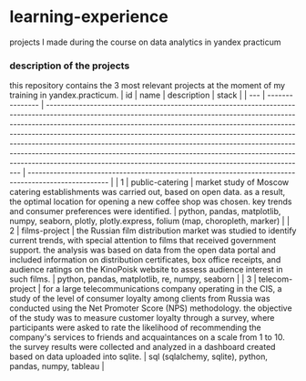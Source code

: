 # learning-experience
 projects I made during the course on data analytics in yandex practicum
### description of the projects
 this repository contains the 3 most relevant projects at the moment of my training in yandex.practicum.
| id  | name            | description                                                                                                                                                                                                                                                                                                                                                                                                                                                                                                                                                 | stack                                                                                                |
| --- | --------------- | ----------------------------------------------------------------------------------------------------------------------------------------------------------------------------------------------------------------------------------------------------------------------------------------------------------------------------------------------------------------------------------------------------------------------------------------------------------------------------------------------------------------------------------------------------------- | ---------------------------------------------------------------------------------------------------- |
| 1   | public-catering | market study of Moscow catering establishments was carried out, based on open data. as a result, the optimal location for opening a new coffee shop was chosen. key trends and consumer preferences were identified.                                                                                                                                                                                                                                                                                                                                        | python, pandas,  matplotlib, numpy, seaborn, plotly, plotly.express, folium (map, choropleth, marker) |
| 2   | films-project   | the Russian film distribution market was studied to identify current trends, with special attention to films that received government support. the analysis was based on data from the open data portal and included information on distribution certificates, box office receipts, and audience ratings on the KinoPoisk website to assess audience interest in such films.                                                                                                                                               | python, pandas, matplotlib, re, numpy, seaborn                                                       |
| 3   | telecom-project | for a large telecommunications company operating in the CIS, a study of the level of consumer loyalty among clients from Russia was conducted using the Net Promoter Score (NPS) methodology. the objective of the study was to measure customer loyalty through a survey, where participants were asked to rate the likelihood of recommending the company's services to friends and acquaintances on a scale from 1 to 10. the survey results were collected and analyzed in a dashboard created based on data uploaded into sqlite. | sql (sqlalchemy, sqlite), python, pandas, numpy, tableau                                             |
